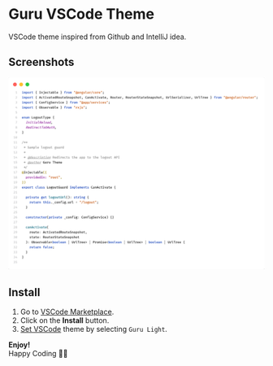 # Guru VSCode Theme

VSCode theme inspired from Github and IntelliJ idea. 

## Screenshots
![ScreenShot](/screenshots/light.png)

## Install
1. Go to [VSCode Marketplace](https://marketplace.visualstudio.com/items?itemName=pankajprakashh.guru-vscode-theme).
2. Click on the **Install** button.
3. [Set VSCode](https://code.visualstudio.com/docs/getstarted/themes#_selecting-the-color-theme) theme by selecting `Guru Light`.

**Enjoy!**  
Happy Coding 👨‍💻